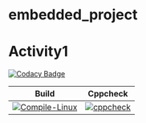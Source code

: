 # embedded_project


# Activity1

[![Codacy Badge](https://app.codacy.com/project/badge/Grade/46c06e04ab0e438c83270fd5ba8e13d9)](https://www.codacy.com/gh/pydimanigupta256316/embedded_project/dashboard?utm_source=github.com&amp;utm_medium=referral&amp;utm_content=pydimanigupta256316/embedded_project&amp;utm_campaign=Badge_Grade)

|Build|Cppcheck|
|:--:|:--:|
|[![Compile-Linux](https://github.com/pydimanigupta256316/embedded_project/actions/workflows/Compile.yml/badge.svg)](https://github.com/pydimanigupta256316/embedded_project/actions/workflows/Compile.yml)|[![cppcheck](https://github.com/pydimanigupta256316/embedded_project/actions/workflows/CodeQulaity.yml/badge.svg)](https://github.com/pydimanigupta256316/embedded_project/actions/workflows/CodeQulaity.yml)|


